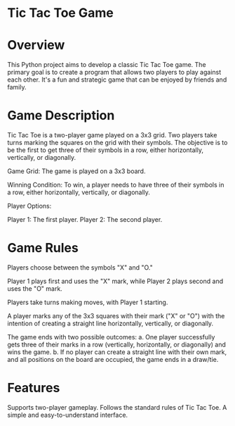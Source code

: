 # Tic Tac Toe Game 

# Overview
This Python project aims to develop a classic Tic Tac Toe game. The primary goal is to create a program that allows two players to play against each other. It's a fun and strategic game that can be enjoyed by friends and family.

# Game Description
Tic Tac Toe is a two-player game played on a 3x3 grid. Two players take turns marking the squares on the grid with their symbols. The objective is to be the first to get three of their symbols in a row, either horizontally, vertically, or diagonally.

Game Grid: The game is played on a 3x3 board.

Winning Condition: To win, a player needs to have three of their symbols in a row, either horizontally, vertically, or diagonally.

Player Options:

Player 1: The first player.
Player 2: The second player.

# Game Rules
Players choose between the symbols "X" and "O."

Player 1 plays first and uses the "X" mark, while Player 2 plays second and uses the "O" mark.

Players take turns making moves, with Player 1 starting.

A player marks any of the 3x3 squares with their mark ("X" or "O") with the intention of creating a straight line horizontally, vertically, or diagonally.

The game ends with two possible outcomes:
a. One player successfully gets three of their marks in a row (vertically, horizontally, or diagonally) and wins the game.
b. If no player can create a straight line with their own mark, and all positions on the board are occupied, the game ends in a draw/tie.

# Features
Supports two-player gameplay.
Follows the standard rules of Tic Tac Toe.
A simple and easy-to-understand interface.
